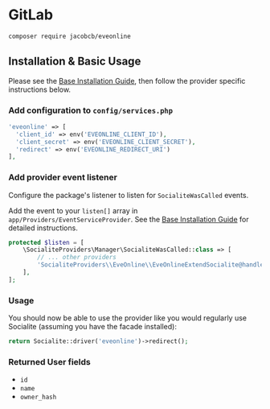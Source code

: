 # GitLab

```bash
composer require jacobcb/eveonline
```
## Installation & Basic Usage

Please see the [Base Installation Guide](https://socialiteproviders.com/usage/), then follow the provider specific instructions below.


### Add configuration to `config/services.php`

```php
'eveonline' => [    
  'client_id' => env('EVEONLINE_CLIENT_ID'),  
  'client_secret' => env('EVEONLINE_CLIENT_SECRET'),  
  'redirect' => env('EVEONLINE_REDIRECT_URI') 
],
```

### Add provider event listener

Configure the package's listener to listen for `SocialiteWasCalled` events.

Add the event to your `listen[]` array in `app/Providers/EventServiceProvider`. See the [Base Installation Guide](https://socialiteproviders.com/usage/) for detailed instructions.

```php
protected $listen = [
    \SocialiteProviders\Manager\SocialiteWasCalled::class => [
        // ... other providers
        'SocialiteProviders\\EveOnline\\EveOnlineExtendSocialite@handle',
    ],
];
```

### Usage

You should now be able to use the provider like you would regularly use Socialite (assuming you have the facade installed):

```php
return Socialite::driver('eveonline')->redirect();
```

### Returned User fields

- ``id``
- ``name``
- ``owner_hash``
